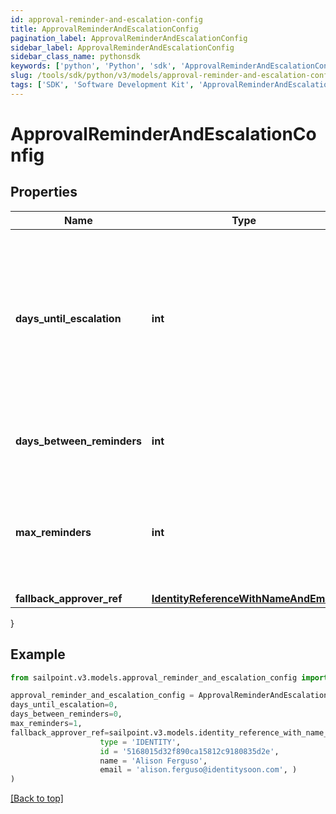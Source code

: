 ```yaml
---
id: approval-reminder-and-escalation-config
title: ApprovalReminderAndEscalationConfig
pagination_label: ApprovalReminderAndEscalationConfig
sidebar_label: ApprovalReminderAndEscalationConfig
sidebar_class_name: pythonsdk
keywords: ['python', 'Python', 'sdk', 'ApprovalReminderAndEscalationConfig', 'ApprovalReminderAndEscalationConfig'] 
slug: /tools/sdk/python/v3/models/approval-reminder-and-escalation-config
tags: ['SDK', 'Software Development Kit', 'ApprovalReminderAndEscalationConfig', 'ApprovalReminderAndEscalationConfig']
---
```


# ApprovalReminderAndEscalationConfig


## Properties

Name | Type | Description | Notes
------------ | ------------- | ------------- | -------------
**days_until_escalation** | **int** | Number of days to wait before the first reminder. If no reminders are configured, then this is the number of days to wait before escalation. | [optional] 
**days_between_reminders** | **int** | Number of days to wait between reminder notifications. | [optional] 
**max_reminders** | **int** | Maximum number of reminder notification to send to the reviewer before approval escalation. | [optional] 
**fallback_approver_ref** | [**IdentityReferenceWithNameAndEmail**](identity-reference-with-name-and-email) |  | [optional] 
}

## Example

```python
from sailpoint.v3.models.approval_reminder_and_escalation_config import ApprovalReminderAndEscalationConfig

approval_reminder_and_escalation_config = ApprovalReminderAndEscalationConfig(
days_until_escalation=0,
days_between_reminders=0,
max_reminders=1,
fallback_approver_ref=sailpoint.v3.models.identity_reference_with_name_and_email.Identity Reference With Name And Email(
                    type = 'IDENTITY', 
                    id = '5168015d32f890ca15812c9180835d2e', 
                    name = 'Alison Ferguso', 
                    email = 'alison.ferguso@identitysoon.com', )
)

```
[[Back to top]](#) 

